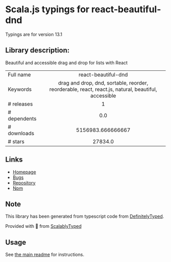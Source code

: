 
# Scala.js typings for react-beautiful-dnd

Typings are for version 13.1

## Library description:
Beautiful and accessible drag and drop for lists with React

|                    |                 |
| ------------------ | :-------------: |
| Full name          | react-beautiful-dnd |
| Keywords           | drag and drop, dnd, sortable, reorder, reorderable, react, react.js, natural, beautiful, accessible |
| # releases         | 1 |
| # dependents       | 0.0 |
| # downloads        | 5156983.666666667 |
| # stars            | 27834.0 |

## Links
- [Homepage](https://github.com/atlassian/react-beautiful-dnd#readme)
- [Bugs](https://github.com/atlassian/react-beautiful-dnd/issues)
- [Repository](https://github.com/atlassian/react-beautiful-dnd)
- [Npm](https://www.npmjs.com/package/react-beautiful-dnd)
    


## Note
This library has been generated from typescript code from [DefinitelyTyped](https://definitelytyped.org).

Provided with :purple_heart: from [ScalablyTyped](https://github.com/oyvindberg/ScalablyTyped)

## Usage
See [the main readme](../../readme.md) for instructions.


